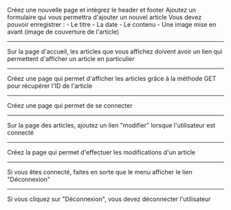 Créez une nouvelle page et intégrez le header et footer
Ajoutez un formulaire qui vous permettra d'ajouter un nouvel article
Vous devez pouvoir enregistrer :
    - Le titre
    - La date
    - Le contenu
    - Une image mise en avant (image de couverture de l'article)



********************************
Sur la page d'accueil, les articles que vous affichez doivent avoir un lien qui permettent d'afficher un article en particulier


********************************
Créez une page qui permet d'afficher les articles grâce à la méthode GET pour récupérer l'ID de l'article


********************************
Créez une page qui permet de se connecter


********************************
Sur la page des articles, ajoutez un lien "modifier" lorsque l'utilisateur est connecté


********************************
Créez la page qui permet d'effectuer les modifications d'un article


********************************
Si vous êtes connecté, faites en sorte que le menu afficher le lien "Déconnexion"


********************************
Si vous cliquez sur "Déconnexion", vous devez déconnecter l'utilisateur